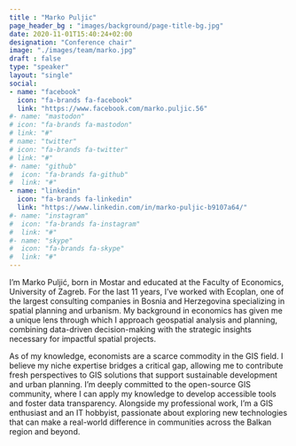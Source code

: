 ```yaml
---
title : "Marko Puljic"
page_header_bg : "images/background/page-title-bg.jpg"
date: 2020-11-01T15:40:24+02:00
designation: "Conference chair"
image: "./images/team/marko.jpg"
draft : false
type: "speaker"
layout: "single"
social:
- name: "facebook"
  icon: "fa-brands fa-facebook"
  link: "https://www.facebook.com/marko.puljic.56"
#- name: "mastodon"
# icon: "fa-brands fa-mastodon"
# link: "#"
# name: "twitter"
# icon: "fa-brands fa-twitter"
# link: "#"
#- name: "github"
#  icon: "fa-brands fa-github"
#  link: "#"
- name: "linkedin"
  icon: "fa-brands fa-linkedin"
  link: "https://www.linkedin.com/in/marko-puljic-b9107a64/"
#- name: "instagram"
#  icon: "fa-brands fa-instagram"
#  link: "#"
#- name: "skype"
#  icon: "fa-brands fa-skype"
#  link: "#"
---
```


I’m Marko Puljić, born in Mostar and educated at the Faculty of Economics, University of Zagreb. For the last 11 years, I’ve worked with Ecoplan, one of the largest consulting companies in Bosnia and Herzegovina specializing in spatial planning and urbanism. My background in economics has given me a unique lens through which I approach geospatial analysis and planning, combining data-driven decision-making with the strategic insights necessary for impactful spatial projects.

As of my knowledge, economists are a scarce commodity in the GIS field. I believe my niche expertise bridges a critical gap, allowing me to contribute fresh perspectives to GIS solutions that support sustainable development and urban planning. I’m deeply committed to the open-source GIS community, where I can apply my knowledge to develop accessible tools and foster data transparency. Alongside my professional work, I’m a GIS enthusiast and an IT hobbyist, passionate about exploring new technologies that can make a real-world difference in communities across the Balkan region and beyond.